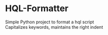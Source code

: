 # HQL-Formatter
Simple Python project to format a hql script
<br>
Capitalizes keywords, maintains the right indent
